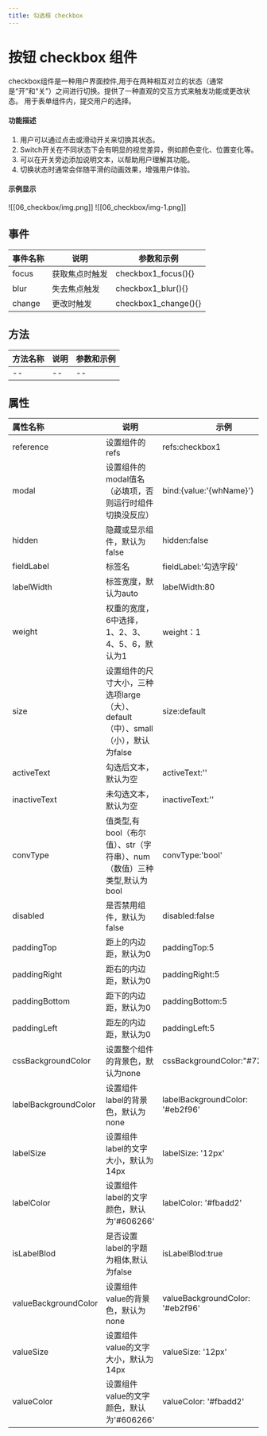 ```yaml
---
title: 勾选框 checkbox
---
```


# 按钮 checkbox 组件
checkbox组件是一种用户界面控件,用于在两种相互对立的状态（通常是“开”和“关”）之间进行切换。提供了一种直观的交互方式来触发功能或更改状态。 用于表单组件内，提交用户的选择。
#### 功能描述
1. 用户可以通过点击或滑动开关来切换其状态。
2. Switch开关在不同状态下会有明显的视觉差异，例如颜色变化、位置变化等。
3. 可以在开关旁边添加说明文本，以帮助用户理解其功能。
4. 切换状态时通常会伴随平滑的动画效果，增强用户体验。
#### 示例显示
![[06_checkbox/img.png]]
![[06_checkbox/img-1.png]]
## 事件

| 事件名称 | 说明         | 参数和示例                 |
|:-----|------------|-----------------------|
| focus    | 获取焦点时触发   | checkbox1_focus(){}   |
| blur     | 失去焦点触发     | checkbox1_blur(){}   |
| change   | 更改时触发      | checkbox1_change(){} |

## 方法

| 方法名称 | 说明  | 参数和示例 |
|:-----|-----|-------|
| --   | --  | --    |

## 属性

| 属性名称                 | 说明                                                  | 示例                                  |
|:---------------------|-----------------------------------------------------|-------------------------------------|
| reference            | 设置组件的refs                                           | refs:checkbox1                      |
| modal                | 设置组件的modal值名（必填项，否则运行时组件切换没反应）                      | bind:{value:'{whName}'}             |
| hidden               | 隐藏或显示组件，默认为false                                    | hidden:false                        |
| fieldLabel           | 标签名                                                 | fieldLabel:'勾选字段'                   |
| labelWidth           | 标签宽度，默认为auto                                        | labelWidth:80                       |
| weight               | 权重的宽度，6中选择，1、2、3、4、5、6，默认为1                         | weight：1                            |
| size                 | 设置组件的尺寸大小，三种选项large（大）、default（中）、small（小），默认为false | size:default                        |
| activeText           | 勾选后文本，默认为空                                          | activeText:''                       |
| inactiveText         | 未勾选文本，默认为空                                          | inactiveText:''                     |
| convType             | 值类型,有bool（布尔值）、str（字符串）、num（数值）三种类型,默认为bool         | convType:'bool'                     |
| disabled             | 是否禁用组件，默认为false                                     | disabled:false                      |
| paddingTop           | 距上的内边距，默认为0                                         | paddingTop:5                        |
| paddingRight         | 距右的内边距，默认为0                                         | paddingRight:5                      |
| paddingBottom        | 距下的内边距，默认为0                                         | paddingBottom:5                     |
| paddingLeft          | 距左的内边距，默认为0                                         | paddingLeft:5                       |
| cssBackgroundColor   | 设置整个组件的背景色，默认为none                                  | cssBackgroundColor:"#722ed1"        |
| labelBackgroundColor | 设置组件label的背景色，默认为none                               | labelBackgroundColor: '#eb2f96'     |
| labelSize            | 设置组件label的文字大小，默认为14px                              | labelSize: '12px'                   |
| labelColor           | 设置组件label的文字颜色，默认为'#606266'                         | labelColor: '#fbadd2'               |
| isLabelBlod          | 是否设置label的字题为粗体,默认为false                            | isLabelBlod:true                    |
| valueBackgroundColor | 设置组件value的背景色，默认为none                               | valueBackgroundColor: '#eb2f96'     |
| valueSize            | 设置组件value的文字大小，默认为14px                              | valueSize: '12px'                   |
| valueColor           | 设置组件value的文字颜色，默认为'#606266'                         | valueColor: '#fbadd2'               |